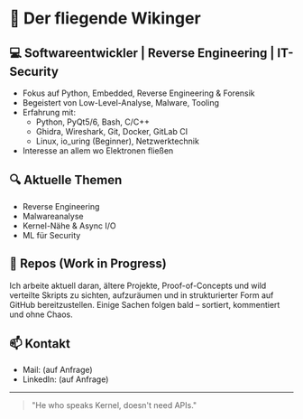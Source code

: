# 👋 Der fliegende Wikinger

## 💻 Softwareentwickler | Reverse Engineering | IT-Security

- Fokus auf Python, Embedded, Reverse Engineering & Forensik
- Begeistert von Low-Level-Analyse, Malware, Tooling
- Erfahrung mit:
  - Python, PyQt5/6, Bash, C/C++
  - Ghidra, Wireshark, Git, Docker, GitLab CI
  - Linux, io_uring (Beginner), Netzwerktechnik
- Interesse an allem wo Elektronen fließen

## 🔍 Aktuelle Themen

- Reverse Engineering
- Malwareanalyse
- Kernel-Nähe & Async I/O
- ML für Security

## 📂 Repos (Work in Progress)

Ich arbeite aktuell daran, ältere Projekte, Proof-of-Concepts und wild verteilte Skripts zu sichten, aufzuräumen und in strukturierter Form auf GitHub bereitzustellen. Einige Sachen folgen bald – sortiert, kommentiert und ohne Chaos.

## 📫 Kontakt

- Mail: (auf Anfrage)
- LinkedIn: (auf Anfrage)

---

> "He who speaks Kernel, doesn't need APIs."
